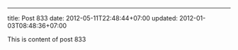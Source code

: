 ---
title: Post 833
date: 2012-05-11T22:48:44+07:00
updated: 2012-01-03T08:48:36+07:00

This is content of post 833